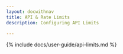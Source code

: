 ```yaml
---
layout: docwithnav
title: API & Rate Limits
description: Configuring API Limits

---
```


{% include docs/user-guide/api-limits.md %}
